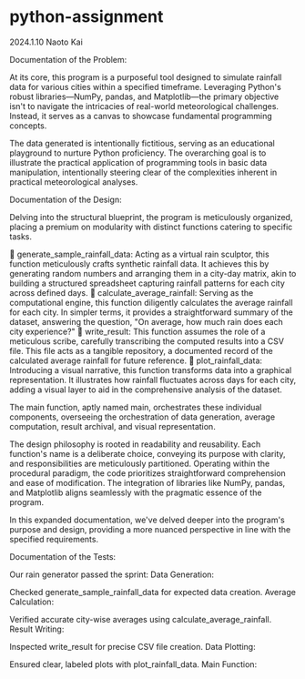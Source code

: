 # python-assignment
2024.1.10
Naoto Kai

Documentation of the Problem:

At its core, this program is a purposeful tool designed to simulate rainfall data for various cities within a specified timeframe. Leveraging Python's robust libraries—NumPy, pandas, and Matplotlib—the primary objective isn't to navigate the intricacies of real-world meteorological challenges. Instead, it serves as a canvas to showcase fundamental programming concepts.

The data generated is intentionally fictitious, serving as an educational playground to nurture Python proficiency. The overarching goal is to illustrate the practical application of programming tools in basic data manipulation, intentionally steering clear of the complexities inherent in practical meteorological analyses.

Documentation of the Design:

Delving into the structural blueprint, the program is meticulously organized, placing a premium on modularity with distinct functions catering to specific tasks.

	generate_sample_rainfall_data: Acting as a virtual rain sculptor, this function meticulously crafts synthetic rainfall data. It achieves this by generating random numbers and arranging them in a city-day matrix, akin to building a structured spreadsheet capturing rainfall patterns for each city across defined days.
	calculate_average_rainfall: Serving as the computational engine, this function diligently calculates the average rainfall for each city. In simpler terms, it provides a straightforward summary of the dataset, answering the question, "On average, how much rain does each city experience?"
	write_result: This function assumes the role of a meticulous scribe, carefully transcribing the computed results into a CSV file. This file acts as a tangible repository, a documented record of the calculated average rainfall for future reference.
	plot_rainfall_data: Introducing a visual narrative, this function transforms data into a graphical representation. It illustrates how rainfall fluctuates across days for each city, adding a visual layer to aid in the comprehensive analysis of the dataset.

The main function, aptly named main, orchestrates these individual components, overseeing the orchestration of data generation, average computation, result archival, and visual representation.

The design philosophy is rooted in readability and reusability. Each function's name is a deliberate choice, conveying its purpose with clarity, and responsibilities are meticulously partitioned. Operating within the procedural paradigm, the code prioritizes straightforward comprehension and ease of modification. The integration of libraries like NumPy, pandas, and Matplotlib aligns seamlessly with the pragmatic essence of the program.

In this expanded documentation, we've delved deeper into the program's purpose and design, providing a more nuanced perspective in line with the specified requirements.


Documentation of the Tests:

Our rain generator passed the sprint:
Data Generation:

Checked generate_sample_rainfall_data for expected data creation.
Average Calculation:

Verified accurate city-wise averages using calculate_average_rainfall.
Result Writing:

Inspected write_result for precise CSV file creation.
Data Plotting:

Ensured clear, labeled plots with plot_rainfall_data.
Main Function:
